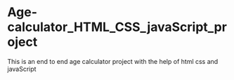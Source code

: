 # Age-calculator_HTML_CSS_javaScript_project
This is an end to end age calculator project with the help of html css and javaScript
